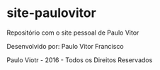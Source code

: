 # site-paulovitor
Repositório com o site pessoal de Paulo Vitor

Desenvolvido por: Paulo Vitor Francisco

Paulo Viotr - 2016 - Todos os Direitos Reservados

